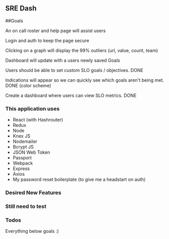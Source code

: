 ## SRE Dash

##Goals

An on call roster and help page will assist users

Login and auth to keep the page secure

Clicking on a graph will display the 99% outliers (url, value, count, team)

Dashboard will update with a users newly saved Goals

Users should be able to set custom SLO goals / objectives. DONE

Indications will appear so we can quickly see which goals aren't being met. DONE (color scheme)

Create a dashboard where users can view SLO metrics. DONE

### This application uses

- React (with Hashrouter)
- Redux
- Node
- Knex JS
- Nodemailer
- Bcrypt JS
- JSON Web Token
- Passport
- Webpack
- Express
- Axios
- My password reset boilerplate (to give me a headstart on auth)

### Desired New Features

### Still need to test

### Todos

Everything below goals :)
